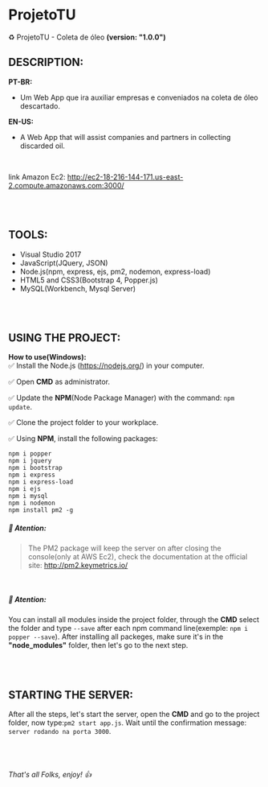 # ProjetoTU
:recycle: ProjetoTU - Coleta de óleo <b>(version: "1.0.0")</b>
<br />
## DESCRIPTION:
**PT-BR:**
</br>
* Um Web App que ira auxiliar empresas e conveniados na coleta de óleo descartado.

**EN-US:**
</br>
* A Web App that will assist companies and partners in collecting discarded oil.
<br />

link Amazon Ec2: <http://ec2-18-216-144-171.us-east-2.compute.amazonaws.com:3000/>

<br />
<br />

## TOOLS:
* Visual Studio 2017
* JavaScript(JQuery, JSON)
* Node.js(npm, express, ejs, pm2, nodemon, express-load)
* HTML5 and CSS3(Bootstrap 4, Popper.js)
* MySQL(Workbench, Mysql Server)

<br />
<br />

## USING THE PROJECT:
**How to use(Windows):**
<br />
:white_check_mark: Install the Node.js (<https://nodejs.org/>) in your computer.

:white_check_mark: Open **CMD** as administrator.

:white_check_mark: Update the **NPM**(Node Package Manager) with the command: ```npm update```.

:white_check_mark: Clone the project folder to your workplace.

:white_check_mark: Using **NPM**, install the following packages:

```
npm i popper
npm i jquery
npm i bootstrap
npm i express
npm i express-load
npm i ejs
npm i mysql
npm i nodemon
npm install pm2 -g
```
##### :red_circle: Atention:
> The PM2 package will keep the server on after closing the console(only at AWS Ec2), check the documentation at the official site: <http://pm2.keymetrics.io/>

<br/>

##### :red_circle: Atention:
You can install all modules inside the project folder, through the **CMD** select the folder and type ```--save``` after each npm command line(exemple: ```npm i popper --save```).
After installing all packeges, make sure it's in the **"node_modules"** folder, then let's go to the next step.

<br/>
<br/>

## STARTING THE SERVER:
After all the steps, let's start the server, open the **CMD** and go to the project folder, now type:```pm2 start app.js```. Wait until the confirmation message: ```server rodando na porta 3000```.

<br/>
<br/>

###### That's all Folks, enjoy! :+1:
